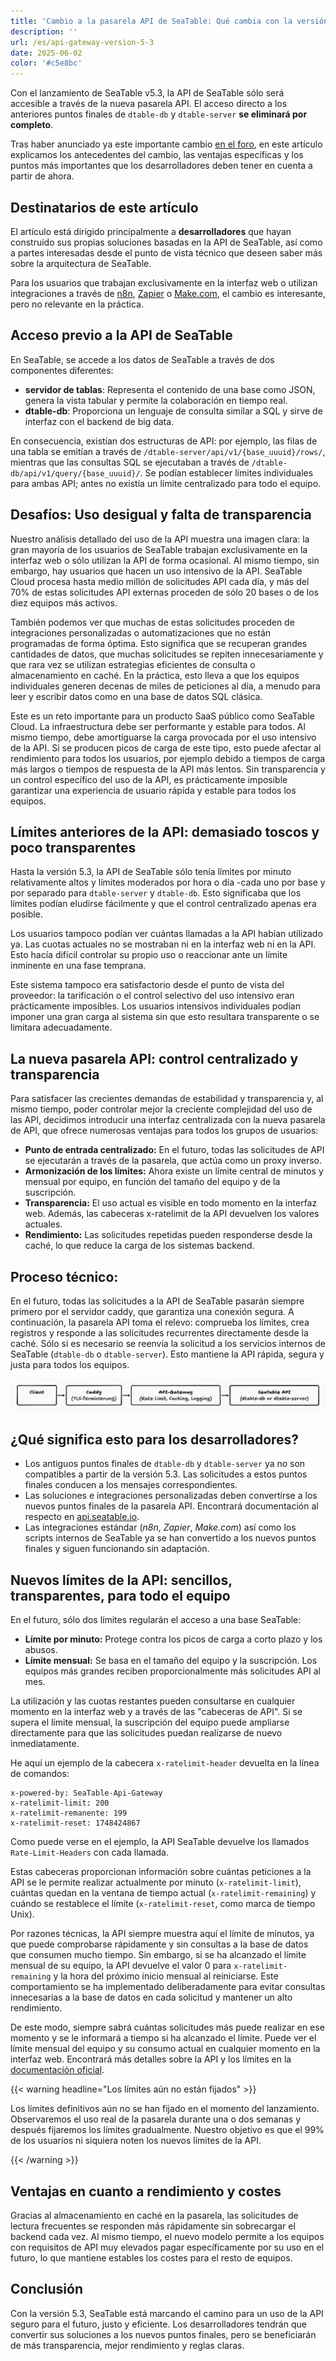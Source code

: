 ```yaml
---
title: 'Cambio a la pasarela API de SeaTable: Qué cambia con la versión 5.3'
description: ''
url: /es/api-gateway-version-5-3
date: 2025-06-02
color: '#c5e8bc'
---
```


Con el lanzamiento de SeaTable v5.3, la API de SeaTable sólo será accesible a través de la nueva pasarela API. El acceso directo a los anteriores puntos finales de `dtable-db` y `dtable-server` **se eliminará por completo**.

Tras haber anunciado ya este importante cambio [en el foro](https://forum.seatable.io/t/important-changes-to-the-seatable-cloud-api-in-version-5-3/6677), en este artículo explicamos los antecedentes del cambio, las ventajas específicas y los puntos más importantes que los desarrolladores deben tener en cuenta a partir de ahora.

## Destinatarios de este artículo

El artículo está dirigido principalmente a **desarrolladores** que hayan construido sus propias soluciones basadas en la API de SeaTable, así como a partes interesadas desde el punto de vista técnico que deseen saber más sobre la arquitectura de SeaTable.

Para los usuarios que trabajan exclusivamente en la interfaz web o utilizan integraciones a través de [n8n](https://n8n.io/integrations/seatable/), [Zapier](https://zapier.com/apps/seatable/integrations) o [Make.com](https://www.make.com/en/integrations/seatable), el cambio es interesante, pero no relevante en la práctica.

## Acceso previo a la API de SeaTable

En SeaTable, se accede a los datos de SeaTable a través de dos componentes diferentes:

- **servidor de tablas**: Representa el contenido de una base como JSON, genera la vista tabular y permite la colaboración en tiempo real.
- **dtable-db**: Proporciona un lenguaje de consulta similar a SQL y sirve de interfaz con el backend de big data.

En consecuencia, existían dos estructuras de API: por ejemplo, las filas de una tabla se emitían a través de `/dtable-server/api/v1/{base_uuuid}/rows/`, mientras que las consultas SQL se ejecutaban a través de `/dtable-db/api/v1/query/{base_uuuid}/`. Se podían establecer límites individuales para ambas API; antes no existía un límite centralizado para todo el equipo.

## Desafíos: Uso desigual y falta de transparencia

Nuestro análisis detallado del uso de la API muestra una imagen clara: la gran mayoría de los usuarios de SeaTable trabajan exclusivamente en la interfaz web o sólo utilizan la API de forma ocasional. Al mismo tiempo, sin embargo, hay usuarios que hacen un uso intensivo de la API. SeaTable Cloud procesa hasta medio millón de solicitudes API cada día, y más del 70% de estas solicitudes API externas proceden de sólo 20 bases o de los diez equipos más activos.

También podemos ver que muchas de estas solicitudes proceden de integraciones personalizadas o automatizaciones que no están programadas de forma óptima. Esto significa que se recuperan grandes cantidades de datos, que muchas solicitudes se repiten innecesariamente y que rara vez se utilizan estrategias eficientes de consulta o almacenamiento en caché. En la práctica, esto lleva a que los equipos individuales generen decenas de miles de peticiones al día, a menudo para leer y escribir datos como en una base de datos SQL clásica.

Este es un reto importante para un producto SaaS público como SeaTable Cloud. La infraestructura debe ser performante y estable para todos. Al mismo tiempo, debe amortiguarse la carga provocada por el uso intensivo de la API. Si se producen picos de carga de este tipo, esto puede afectar al rendimiento para todos los usuarios, por ejemplo debido a tiempos de carga más largos o tiempos de respuesta de la API más lentos. Sin transparencia y un control específico del uso de la API, es prácticamente imposible garantizar una experiencia de usuario rápida y estable para todos los equipos.

## Límites anteriores de la API: demasiado toscos y poco transparentes

Hasta la versión 5.3, la API de SeaTable sólo tenía límites por minuto relativamente altos y límites moderados por hora o día -cada uno por base y por separado para `dtable-server` y `dtable-db`. Esto significaba que los límites podían eludirse fácilmente y que el control centralizado apenas era posible.

Los usuarios tampoco podían ver cuántas llamadas a la API habían utilizado ya. Las cuotas actuales no se mostraban ni en la interfaz web ni en la API. Esto hacía difícil controlar su propio uso o reaccionar ante un límite inminente en una fase temprana.

Este sistema tampoco era satisfactorio desde el punto de vista del proveedor: la tarificación o el control selectivo del uso intensivo eran prácticamente imposibles. Los usuarios intensivos individuales podían imponer una gran carga al sistema sin que esto resultara transparente o se limitara adecuadamente.

## La nueva pasarela API: control centralizado y transparencia

Para satisfacer las crecientes demandas de estabilidad y transparencia y, al mismo tiempo, poder controlar mejor la creciente complejidad del uso de las API, decidimos introducir una interfaz centralizada con la nueva pasarela de API, que ofrece numerosas ventajas para todos los grupos de usuarios:

- **Punto de entrada centralizado:** En el futuro, todas las solicitudes de API se ejecutarán a través de la pasarela, que actúa como un proxy inverso.
- **Armonización de los límites:** Ahora existe un límite central de minutos y mensual por equipo, en función del tamaño del equipo y de la suscripción.
- **Transparencia:** El uso actual es visible en todo momento en la interfaz web. Además, las cabeceras x-ratelimit de la API devuelven los valores actuales.
- **Rendimiento:** Las solicitudes repetidas pueden responderse desde la caché, lo que reduce la carga de los sistemas backend.

## Proceso técnico:

En el futuro, todas las solicitudes a la API de SeaTable pasarán siempre primero por el servidor caddy, que garantiza una conexión segura. A continuación, la pasarela API toma el relevo: comprueba los límites, crea registros y responde a las solicitudes recurrentes directamente desde la caché. Sólo si es necesario se reenvía la solicitud a los servicios internos de SeaTable (`dtable-db` o `dtable-server`). Esto mantiene la API rápida, segura y justa para todos los equipos.

![Configuración técnica de la pasarela API](technical-setup.png)

## ¿Qué significa esto para los desarrolladores?

- Los antiguos puntos finales de `dtable-db` y `dtable-server` ya no son compatibles a partir de la versión 5.3. Las solicitudes a estos puntos finales conducen a los mensajes correspondientes.
- Las soluciones e integraciones personalizadas deben convertirse a los nuevos puntos finales de la pasarela API. Encontrará documentación al respecto en [api.seatable.io](https://api.seatable.io).
- Las integraciones estándar (_n8n_, _Zapier_, _Make.com_) así como los scripts internos de SeaTable ya se han convertido a los nuevos puntos finales y siguen funcionando sin adaptación.

## Nuevos límites de la API: sencillos, transparentes, para todo el equipo

En el futuro, sólo dos límites regularán el acceso a una base SeaTable:

- **Límite por minuto:** Protege contra los picos de carga a corto plazo y los abusos.
- **Límite mensual:** Se basa en el tamaño del equipo y la suscripción. Los equipos más grandes reciben proporcionalmente más solicitudes API al mes.

La utilización y las cuotas restantes pueden consultarse en cualquier momento en la interfaz web y a través de las "cabeceras de API". Si se supera el límite mensual, la suscripción del equipo puede ampliarse directamente para que las solicitudes puedan realizarse de nuevo inmediatamente.

He aquí un ejemplo de la cabecera `x-ratelimit-header` devuelta en la línea de comandos:

```
x-powered-by: SeaTable-Api-Gateway
x-ratelimit-limit: 200
x-ratelimit-remanente: 199
x-ratelimit-reset: 1748424867
```

Como puede verse en el ejemplo, la API SeaTable devuelve los llamados `Rate-Limit-Headers` con cada llamada.

Estas cabeceras proporcionan información sobre cuántas peticiones a la API se le permite realizar actualmente por minuto (`x-ratelimit-limit`), cuántas quedan en la ventana de tiempo actual (`x-ratelimit-remaining`) y cuándo se restablece el límite (`x-ratelimit-reset`, como marca de tiempo Unix).

Por razones técnicas, la API siempre muestra aquí el límite de minutos, ya que puede comprobarse rápidamente y sin consultas a la base de datos que consumen mucho tiempo. Sin embargo, si se ha alcanzado el límite mensual de su equipo, la API devuelve el valor 0 para `x-ratelimit-remaining` y la hora del próximo inicio mensual al reiniciarse. Este comportamiento se ha implementado deliberadamente para evitar consultas innecesarias a la base de datos en cada solicitud y mantener un alto rendimiento.

De este modo, siempre sabrá cuántas solicitudes más puede realizar en ese momento y se le informará a tiempo si ha alcanzado el límite. Puede ver el límite mensual del equipo y su consumo actual en cualquier momento en la interfaz web. Encontrará más detalles sobre la API y los límites en la [documentación oficial](https://api.seatable.io).

{{< warning headline="Los límites aún no están fijados" >}}

Los límites definitivos aún no se han fijado en el momento del lanzamiento. Observaremos el uso real de la pasarela durante una o dos semanas y después fijaremos los límites gradualmente. Nuestro objetivo es que el 99% de los usuarios ni siquiera noten los nuevos límites de la API.

{{< /warning >}}

## Ventajas en cuanto a rendimiento y costes

Gracias al almacenamiento en caché en la pasarela, las solicitudes de lectura frecuentes se responden más rápidamente sin sobrecargar el backend cada vez. Al mismo tiempo, el nuevo modelo permite a los equipos con requisitos de API muy elevados pagar específicamente por su uso en el futuro, lo que mantiene estables los costes para el resto de equipos.

## Conclusión

Con la versión 5.3, SeaTable está marcando el camino para un uso de la API seguro para el futuro, justo y eficiente. Los desarrolladores tendrán que convertir sus soluciones a los nuevos puntos finales, pero se beneficiarán de más transparencia, mejor rendimiento y reglas claras.
